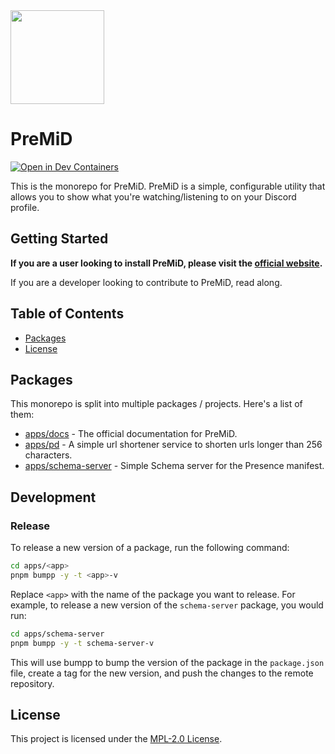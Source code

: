 <img src="https://cdn.rcd.gg/PreMiD.png" width="150px" />

# PreMiD

[![Open in Dev Containers](https://img.shields.io/static/v1?label=Dev%20Containers&message=Open&color=blue&logo=visualstudiocode)](https://vscode.dev/redirect?url=vscode://ms-vscode-remote.remote-containers/cloneInVolume?url=https://github.com/PreMiD/PreMiD)

This is the monorepo for PreMiD. PreMiD is a simple, configurable utility that allows you to show what you're watching/listening to on your Discord profile.

## Getting Started

**If you are a user looking to install PreMiD, please visit the [official website](https://premid.app).**

If you are a developer looking to contribute to PreMiD, read along.

## Table of Contents

- [Packages](#packages)
- [License](#license)

## Packages

This monorepo is split into multiple packages / projects. Here's a list of them:

- [apps/docs](apps/docs) - The official documentation for PreMiD.
- [apps/pd](apps/pd/README.md) - A simple url shortener service to shorten urls longer than 256 characters.
- [apps/schema-server](apps/schema-server) - Simple Schema server for the Presence manifest.

## Development

### Release

To release a new version of a package, run the following command:

```bash
cd apps/<app>
pnpm bumpp -y -t <app>-v
```

Replace `<app>` with the name of the package you want to release. For example, to release a new version of the `schema-server` package, you would run:

```bash
cd apps/schema-server
pnpm bumpp -y -t schema-server-v
```

This will use bumpp to bump the version of the package in the `package.json` file, create a tag for the new version, and push the changes to the remote repository.

## License

This project is licensed under the [MPL-2.0 License](LICENSE).

